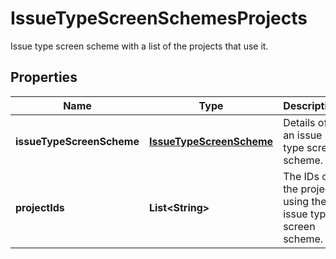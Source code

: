 

# IssueTypeScreenSchemesProjects

Issue type screen scheme with a list of the projects that use it.
## Properties

Name | Type | Description | Notes
------------ | ------------- | ------------- | -------------
**issueTypeScreenScheme** | [**IssueTypeScreenScheme**](IssueTypeScreenScheme.md) | Details of an issue type screen scheme. |  [optional]
**projectIds** | **List&lt;String&gt;** | The IDs of the projects using the issue type screen scheme. | 



